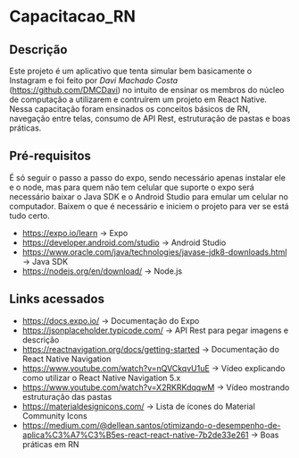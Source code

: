 # Capacitacao_RN

## Descrição
Este projeto é um aplicativo que tenta simular bem basicamente o Instagram e foi feito por *Davi Machado Costa* (https://github.com/DMCDavi) no intuito de ensinar os membros do núcleo de computação a utilizarem e contruírem um projeto em React Native. Nessa capacitação foram ensinados os conceitos básicos de RN, navegação entre telas, consumo de API Rest, estruturação de pastas e boas práticas.

## Pré-requisitos
É só seguir o passo a passo do expo, sendo necessário apenas instalar ele e o node, mas para quem não tem celular que suporte o expo será necessário baixar o Java SDK e o Android Studio para emular um celular no computador. Baixem o que é necessário e iniciem o projeto para ver se está tudo certo.
- https://expo.io/learn -> Expo
- https://developer.android.com/studio -> Android Studio
- https://www.oracle.com/java/technologies/javase-jdk8-downloads.html -> Java SDK
- https://nodejs.org/en/download/ -> Node.js

## Links acessados
 - https://docs.expo.io/ -> Documentação do Expo
 - https://jsonplaceholder.typicode.com/ -> API Rest para pegar imagens e descrição 
 - https://reactnavigation.org/docs/getting-started -> Documentação do React Native Navigation
 - https://www.youtube.com/watch?v=nQVCkqvU1uE -> Vídeo explicando como utilizar o React Native Navigation 5.x
 - https://www.youtube.com/watch?v=X2RKRKdqqwM -> Vídeo mostrando estruturação das pastas
 - https://materialdesignicons.com/ -> Lista de ícones do Material Community Icons
 - https://medium.com/@dellean.santos/otimizando-o-desempenho-de-aplica%C3%A7%C3%B5es-react-react-native-7b2de33e261 -> Boas práticas em RN
